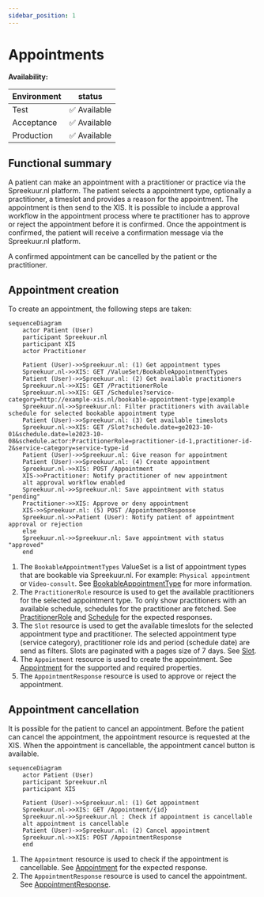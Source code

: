 ```yaml
---
sidebar_position: 1
---
```

# Appointments

**Availability:**

| Environment | status       |
|-------------|--------------|
| Test        | ✅ Available  |
| Acceptance  | ✅ Available  |
| Production  | ✅ Available  |

## Functional summary
A patient can make an appointment with a practitioner or practice via the Spreekuur.nl platform. The patient selects a
appointment type, optionally a practitioner, a timeslot and provides a reason for the appointment. The appointment is then
send to the XIS. It is possible to include a approval workflow in the appointment process where te practitioner has to 
approve or reject the appointment before it is confirmed. Once the appointment is confirmed, the patient will receive a 
confirmation message via the Spreekuur.nl platform. 

A confirmed appointment can be cancelled by the patient or the practitioner.

## Appointment creation
To create an appointment, the following steps are taken:
```mermaid
sequenceDiagram
    actor Patient (User)
    participant Spreekuur.nl
    participant XIS
    actor Practitioner

    Patient (User)->>Spreekuur.nl: (1) Get appointment types
    Spreekuur.nl->>XIS: GET /ValueSet/BookableAppointmentTypes
    Patient (User)->>Spreekuur.nl: (2) Get available practitioners
    Spreekuur.nl->>XIS: GET /PractitionerRole
    Spreekuur.nl->>XIS: GET /Schedules?service-category=http://example-xis.nl/bookable-appointment-type|example
    Spreekuur.nl->>Spreekuur.nl: Filter practitioners with available schedule for selected bookable appointment type
    Patient (User)->>Spreekuur.nl: (3) Get available timeslots
    Spreekuur.nl->>XIS: GET /Slot?schedule.date=ge2023-10-01&schedule.date=le2023-10-08&schedule.actor:PractitionerRole=practitioner-id-1,practitioner-id-2&service-category=service-type-id
    Patient (User)->>Spreekuur.nl: Give reason for appointment
    Patient (User)->>Spreekuur.nl: (4) Create appointment
    Spreekuur.nl->>XIS: POST /Appointment
    XIS->>Practitioner: Notify practitioner of new appointment
    alt approval workflow enabled
    Spreekuur.nl->>Spreekuur.nl: Save appointment with status "pending"
    Practitioner->>XIS: Approve or deny appointment
    XIS->>Spreekuur.nl: (5) POST /AppointmentResponse
    Spreekuur.nl->>Patient (User): Notify patient of appointment approval or rejection
    else
    Spreekuur.nl->>Spreekuur.nl: Save appointment with status "approved"
    end
```
1. The `BookableAppointmentTypes` ValueSet is a list of appointment types that are bookable via Spreekuur.nl. For example:
   `Physical appointment` or `Video-consult`. See [BookableAppointmentType](api.mdx#operation/getBookableAppointmentTypes) 
    for more information.
2. The `PractitionerRole` resource is used to get the available practitioners for the selected appointment type. To only
   show practitioners with an available schedule, schedules for the practitioner are fetched. See 
   [PractitionerRole](api.mdx#operation/getPractitionerRoles) and [Schedule](api.mdx#operation/getSchedules) for the expected 
   responses.
3. The `Slot` resource is used to get the available timeslots for the selected appointment type and practitioner. The 
   selected appointment type (service category), practitioner role ids and period (schedule date) are send as filters. 
   Slots are paginated with a pages size of 7 days. See [Slot](api.mdx#operation/getSlots).
4. The `Appointment` resource is used to create the appointment. See [Appointment](api.mdx#operation/createAppointment) for 
   the supported and required properties.
5. The `AppointmentResponse` resource is used to approve or reject the appointment.

## Appointment cancellation
It is possible for the patient to cancel an appointment. Before the patient can cancel the appointment, the appointment 
resource is requested at the XIS. When the appointment is cancellable, the appointment cancel button is available.
```mermaid
sequenceDiagram
    actor Patient (User)
    participant Spreekuur.nl
    participant XIS

    Patient (User)->>Spreekuur.nl: (1) Get appointment
    Spreekuur.nl->>XIS: GET /Appointment/{id}
    Spreekuur.nl->>Spreekuur.nl : Check if appointment is cancellable
    alt appointment is cancellable
    Patient (User)->>Spreekuur.nl: (2) Cancel appointment
    Spreekuur.nl->>XIS: POST /AppointmentResponse
    end
```
1. The `Appointment` resource is used to check if the appointment is cancellable. See 
   [Appointment](api.mdx#operation/searchAppointments) for the expected response.
2. The `AppointmentResponse` resource is used to cancel the appointment. See [AppointmentResponse](api.mdx#operation/createAppointmentResponse).
